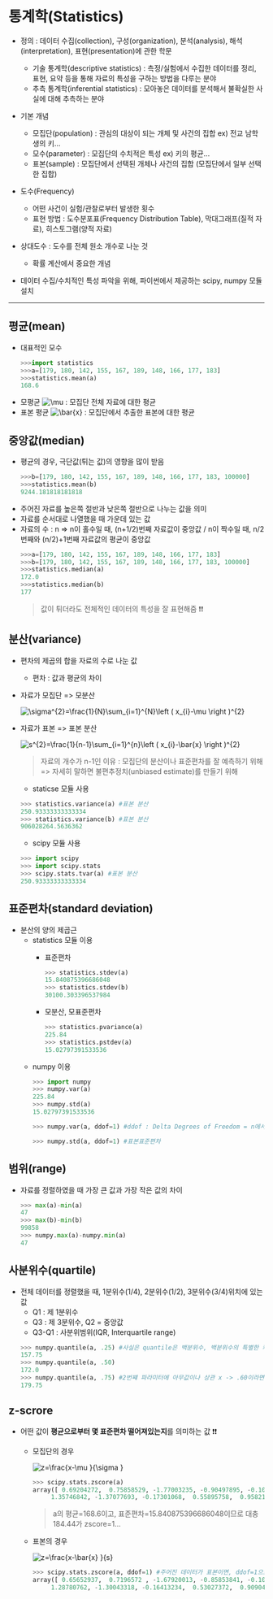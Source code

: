# 통계학(Statistics)
+ 정의 : 데이터 수집(collection), 구성(organization), 분석(analysis), 해석(interpretation), 표현(presentation)에 관한 학문
   + 기술 통계학(descriptive statistics) : 측정/실험에서 수집한 데이터를 정리, 표현, 요약 등을 통해 자료의 특성을 구하는 방법을 다루는 분야
   + 추측 통계학(inferential statistics) : 모아놓은 데이터를 분석해서 불확실한 사실에 대해 추측하는 분야

+ 기본 개념
   + 모집단(population) : 관심의 대상이 되는 개체 및 사건의 집합 ex) 전교 남학생의 키...
   + 모수(parameter) : 모집단의 수치적은 특성 ex) 키의 평균...
   + 표본(sample) : 모집단에서 선택된 개체나 사건의 집합 (모집단에서 일부 선택한 집합)
   
+ 도수(Frequency)
   + 어떤 사건이 실험/관찰로부터 발생한 횟수
   + 표현 방법 : 도수분포표(Frequency Distribution Table), 막대그래프(질적 자료), 히스토그램(양적 자료)
   
+ 상대도수 : 도수를 전체 원소 개수로 나눈 것
   + 확률 계산에서 중요한 개념
   
+ 데이터 수집/수치적인 특성 파악을 위해, 파이썬에서 제공하는 scipy, numpy 모듈 설치

- - - - - - - - - - - - - 
## 평균(mean)
+ 대표적인 모수
   ```python
   >>>import statistics
   >>>a=[179, 180, 142, 155, 167, 189, 148, 166, 177, 183]
   >>>statistics.mean(a)
   168.6
   ```
+ 모평균 <img src="https://latex.codecogs.com/gif.latex?\mu" title="\mu" /> : 모집단 전체 자료에 대한 평균
+ 표본 평균 <img src="https://latex.codecogs.com/gif.latex?\bar{x}" title="\bar{x}" /> : 모집단에서 추출한 표본에 대한 평균

## 중앙값(median)
+ 평균의 경우, 극단값(튀는 값)의 영향을 많이 받음
   ```python
   >>>b=[179, 180, 142, 155, 167, 189, 148, 166, 177, 183, 100000]
   >>>statistics.mean(b)
   9244.181818181818
   ```
+ 주어진 자료를 높은쪽 절반과 낮은쪽 절반으로 나누는 값을 의미
+ 자료를 순서대로 나열했을 때 가운데 있는 값
+ 자료의 수 : n => n이 홀수일 때, (n+1/2)번째 자료값이 중앙값 / n이 짝수일 때, n/2번째와 (n/2)+1번째 자료값의 평균이 중앙값
   ```python
   >>>a=[179, 180, 142, 155, 167, 189, 148, 166, 177, 183]
   >>>b=[179, 180, 142, 155, 167, 189, 148, 166, 177, 183, 100000]
   >>>statistics.median(a)
   172.0
   >>>statistics.median(b)
   177
   ```
    > 값이 튀더라도 전체적인 데이터의 특성을 잘 표현해줌 ❗❗
    
## 분산(variance)
+ 편차의 제곱의 합을 자료의 수로 나눈 값
   + 편차 : 값과 평균의 차이

+ 자료가 모집단 => 모분산   

   <img src="https://latex.codecogs.com/gif.latex?\sigma^{2}=\frac{1}{N}\sum_{i=1}^{N}\left&space;(&space;x_{i}-\mu&space;\right&space;)^{2}" title="\sigma^{2}=\frac{1}{N}\sum_{i=1}^{N}\left ( x_{i}-\mu \right )^{2}" />      

+ 자료가 표본 => 표본 분산   
   
   <img src="https://latex.codecogs.com/gif.latex?s^{2}=\frac{1}{n-1}\sum_{i=1}^{n}\left&space;(&space;x_{i}-\bar{x}&space;\right&space;)^{2}" title="s^{2}=\frac{1}{n-1}\sum_{i=1}^{n}\left ( x_{i}-\bar{x} \right )^{2}" />   
   
   > 자료의 개수가 n-1인 이유 : 모집단의 분산이나 표준편차를 잘 예측하기 위해 => 자세히 말하면 불편추정치(unbiased estimate)를 만들기 위해
   
   + staticse 모듈 사용
   ```python
   >>> statistics.variance(a) #표본 분산
   250.93333333333334
   >>> statistics.variance(b) #표본 분산
   906028264.5636362
   ```
   + scipy 모듈 사용
   ```python
   >>> import scipy
   >>> import scipy.stats
   >>> scipy.stats.tvar(a) #표본 분산
   250.93333333333334
   ```
   
## 표준편차(standard deviation)
+ 분산의 양의 제곱근
   + statistics 모듈 이용
      + 표준편차
         ```python
         >>> statistics.stdev(a)
         15.840875396686048
         >>> statistics.stdev(b)
         30100.303396537984
         ```
      
      + 모분산, 모표준편차
         ```python
         >>> statistics.pvariance(a)
         225.84
         >>> statistics.pstdev(a)
         15.02797391533536
         ```
   + numpy 이용
      ```python
      >>> import numpy
      >>> numpy.var(a)
      225.84
      >>> numpy.std(a)
      15.02797391533536
      
      >>> numpy.var(a, ddof=1) #ddof : Delta Degrees of Freedom = n에서 얼마 빼줄거니 => 1 빼주면 표본분산
      
      >>> numpy.std(a, ddof=1) #표본표준편차
      ```
      
## 범위(range)
+ 자료를 정렬하였을 때 가장 큰 값과 가장 작은 값의 차이
   ```python
   >>> max(a)-min(a)
   47
   >>> max(b)-min(b)
   99858
   >>> numpy.max(a)-numpy.min(a)
   47
   ```
   
## 사분위수(quartile)
+ 전체 데이터를 정렬했을 때, 1분위수(1/4), 2분위수(1/2), 3분위수(3/4)위치에 있는 값
   + Q1 : 제 1분위수
   + Q3 : 제 3분위수, Q2 = 중앙값
   + Q3-Q1 : 사분위범위(IQR, Interquartile range)
   ```python
   >>> numpy.quantile(a, .25) #사실은 quantile은 백분위수, 백분위수의 특별한 케이스 => 사분위수(quartile)
   157.75
   >>> numpy.quantile(a, .50)
   172.0
   >>> numpy.quantile(a, .75) #2번쨰 파라미터에 아무값이나 상관 x -> .60이라면 60퍼센트에 해당하는 값
   179.75
   ```
   
## z-scrore
+ 어떤 값이 **평균으로부터 몇 표준편차 떨어져있는지**를 의미하는 값 ❗❗
   + 모집단의 경우   
      
      <img src="https://latex.codecogs.com/gif.latex?z=\frac{x-\mu&space;}{\sigma&space;}" title="z=\frac{x-\mu }{\sigma }" />   
      
      ```python
      >>> scipy.stats.zscore(a)
      array([ 0.69204272,  0.75858529, -1.77003235, -0.90497895, -0.10646811,
           1.35746842, -1.37077693, -0.17301068,  0.55895758,  0.958213  ]) #mean(a):168.6, stdev=15.840875396686048 
      ```
      
      > a의 평균=168.6이고, 표준편차=15.840875396686048이므로 대충 184.44가 zscore=1...   
      
   + 표본의 경우   
      
      <img src="https://latex.codecogs.com/gif.latex?z=\frac{x-\bar{x}&space;}{s}" title="z=\frac{x-\bar{x} }{s}" />   
      
      ```python
      >>> scipy.stats.zscore(a, ddof=1) #주어진 데이터가 표본이면, ddof=1으로
      array([ 0.65652937,  0.7196572 , -1.67920013, -0.85853841, -0.10100452,
           1.28780762, -1.30043318, -0.16413234,  0.53027372,  0.90904067])
      ```
